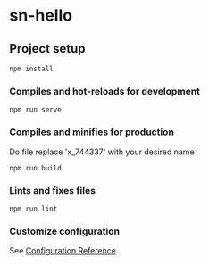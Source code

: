 # sn-hello

## Project setup
```
npm install
```

### Compiles and hot-reloads for development
```
npm run serve
```

### Compiles and minifies for production
Do file replace 'x_744337' with your desired name
```
npm run build
```

### Lints and fixes files
```
npm run lint
```

### Customize configuration
See [Configuration Reference](https://cli.vuejs.org/config/).
